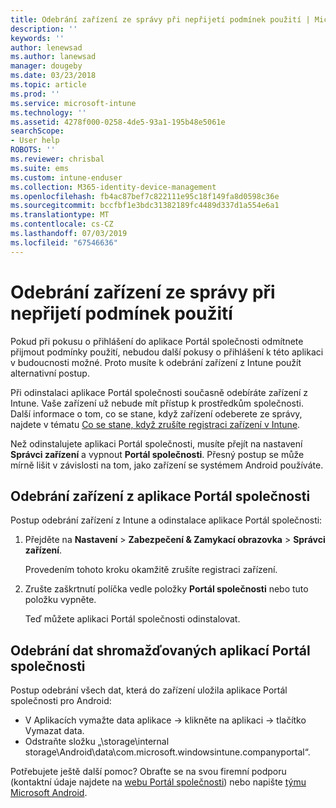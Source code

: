```yaml
---
title: Odebrání zařízení ze správy při nepřijetí podmínek použití | Microsoft Docs
description: ''
keywords: ''
author: lenewsad
ms.author: lanewsad
manager: dougeby
ms.date: 03/23/2018
ms.topic: article
ms.prod: ''
ms.service: microsoft-intune
ms.technology: ''
ms.assetid: 4278f000-0258-4de5-93a1-195b48e5061e
searchScope:
- User help
ROBOTS: ''
ms.reviewer: chrisbal
ms.suite: ems
ms.custom: intune-enduser
ms.collection: M365-identity-device-management
ms.openlocfilehash: fb4ac87bef7c822111e95c18f149fa8d0598c36e
ms.sourcegitcommit: bccfbf1e3bdc31382189fc4489d337d1a554e6a1
ms.translationtype: MT
ms.contentlocale: cs-CZ
ms.lasthandoff: 07/03/2019
ms.locfileid: "67546636"
---
```

# <a name="remove-your-device-from-management-if-you-declined-terms-of-use"></a>Odebrání zařízení ze správy při nepřijetí podmínek použití

Pokud při pokusu o přihlášení do aplikace Portál společnosti odmítnete přijmout podmínky použití, nebudou další pokusy o přihlášení k této aplikaci v budoucnosti možné. Proto musíte k odebrání zařízení z Intune použít alternativní postup.

Při odinstalaci aplikace Portál společnosti současně odebíráte zařízení z Intune. Vaše zařízení už nebude mít přístup k prostředkům společnosti. Další informace o tom, co se stane, když zařízení odeberete ze správy, najdete v tématu [Co se stane, když zrušíte registraci zařízení v Intune](what-happens-if-you-unenroll-your-device-from-intune-android.md).

Než odinstalujete aplikaci Portál společnosti, musíte přejít na nastavení **Správci zařízení** a vypnout **Portál společnosti**. Přesný postup se může mírně lišit v závislosti na tom, jako zařízení se systémem Android používáte.

## <a name="removing-the-device-from-the-company-portal-app"></a>Odebrání zařízení z aplikace Portál společnosti

Postup odebrání zařízení z Intune a odinstalace aplikace Portál společnosti:

1. Přejděte na **Nastavení** &gt; **Zabezpečení &amp; Zamykací obrazovka** &gt; **Správci zařízení**.

    Provedením tohoto kroku okamžitě zrušíte registraci zařízení.

2. Zrušte zaškrtnutí políčka vedle položky **Portál společnosti** nebo tuto položku vypněte.

    Teď můžete aplikaci Portál společnosti odinstalovat.

## <a name="removing-data-collected-by-the-company-portal-app"></a>Odebrání dat shromažďovaných aplikací Portál společnosti

Postup odebrání všech dat, která do zařízení uložila aplikace Portál společnosti pro Android:

  - V Aplikacích vymažte data aplikace -> klikněte na aplikaci -> tlačítko Vymazat data.
  - Odstraňte složku „\storage\internal storage\Android\data\com.microsoft.windowsintune.companyportal“.


Potřebujete ještě další pomoc? Obraťte se na svou firemní podporu (kontaktní údaje najdete na [webu Portál společnosti](https://go.microsoft.com/fwlink/?linkid=2010980)) nebo napište <a href="mailto:wintunedroidfbk@microsoft.com?subject=I'm having unenrolling my Android device&body=Describe the issue you're experiencing here.">týmu Microsoft Android</a>.
